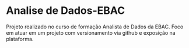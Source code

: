 # Analise de Dados-EBAC
Projeto realizado no curso de formação Analista de Dados da EBAC. Foco em atuar em um projeto com versionamento via github e exposição na plataforma.
